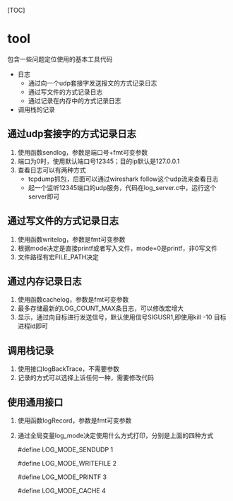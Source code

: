 [TOC]

# tool

包含一些问题定位使用的基本工具代码
- 日志
  - 通过向一个udp套接字发送报文的方式记录日志
  - 通过写文件的方式记录日志
  - 通过记录在内存中的方式记录日志
- 调用栈的记录



## 通过udp套接字的方式记录日志

1. 使用函数sendlog，参数是端口号+fmt可变参数
2. 端口为0时，使用默认端口号12345；目的ip默认是127.0.0.1
3. 查看日志可以有两种方式
   - tcpdump抓包，后面可以通过wireshark follow这个udp流来查看日志
   - 起一个监听12345端口的udp服务，代码在log_server.c中，运行这个server即可

## 通过写文件的方式记录日志

1. 使用函数writelog，参数是fmt可变参数
2. 根据mode决定是直接printf或者写入文件，mode=0是printf，非0写文件
3. 文件路径有宏FILE_PATH决定

## 通过内存记录日志

1. 使用函数cachelog，参数是fmt可变参数
2. 最多存储最新的LOG_COUNT_MAX条日志，可以修改宏增大
3. 显示，通过向目标进行发送信号，默认使用信号SIGUSR1,即使用kill -10 目标进程id即可

## 调用栈记录

1. 使用接口logBackTrace，不需要参数
2. 记录的方式可以选择上诉任何一种，需要修改代码

## 使用通用接口
1. 使用函数logRecord，参数是fmt可变参数

2. 通过全局变量log_mode决定使用什么方式打印，分别是上面的四种方式

   \#define LOG_MODE_SENDUDP    1

   \#define LOG_MODE_WRITEFILE  2

   \#define LOG_MODE_PRINTF     3

   \#define LOG_MODE_CACHE      4

